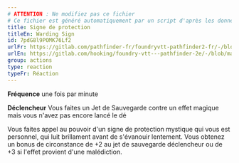 ```yaml
---
# ATTENTION : Ne modifiez pas ce fichier
# Ce fichier est généré automatiquement par un script d'après les données du module Foundry VTT officiel et de sa traduction
title: Signe de protection
titleEn: Warding Sign
id: 7pdG8l9POMK76Lf2
urlFr: https://gitlab.com/pathfinder-fr/foundryvtt-pathfinder2-fr/-/blob/master/data/classes/7pdG8l9POMK76Lf2.htm
urlEn: https://gitlab.com/hooking/foundry-vtt---pathfinder-2e/-/blob/master/packs/data/classes.db/warding-sign.json
group: actions
type: reaction
typeFr: Réaction
---
```

**Fréquence** une fois par minute

**Déclencheur** Vous faites un Jet de Sauvegarde contre un effet magique mais vous n'avez pas encore lancé le dé

Vous faites appel au pouvoir d'un signe de protection mystique qui vous est personnel, qui luit brillament avant de s'évanouir lentement. Vous obtenez un bonus de circonstance de +2 au jet de sauvegarde déclencheur ou de +3 si l'effet provient d'une malédiction.


